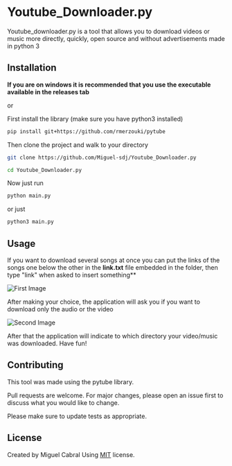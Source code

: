 # Youtube_Downloader.py

Youtube_downloader.py is a tool that allows you to download videos or music more directly, quickly, open source and without advertisements made in python 3

## Installation

**If you are on windows it is recommended that you use the executable available in the releases tab**

or

First install the library (make sure you have python3 installed)
```bash
pip install git+https://github.com/rmerzouki/pytube
```
Then clone the project and walk to your directory

```bash
git clone https://github.com/Miguel-sdj/Youtube_Downloader.py
```

```bash
cd Youtube_Downloader.py
```

Now just run 

```python
python main.py
```
or just

```python
python3 main.py
```


## Usage
If you want to download several songs at once 
you can put the links of the songs one below the other in the **link.txt** file embedded in the folder, then type "link" when asked to insert something**

![First Image](http://i.imgur.com/PiJZD6Y.png)


After making your choice, the application will ask you if you want to download only the audio or the video

![Second Image](http://i.imgur.com/12WYNh7.png)

After that the application will indicate to which directory your video/music was downloaded. Have fun!

## Contributing
This tool was made using the pytube library.

Pull requests are welcome. For major changes, please open an issue first to discuss what you would like to change.

Please make sure to update tests as appropriate.

## License
Created by Miguel Cabral Using 
[MIT](https://github.com/Miguel-sdj/Youtube_Downloader.py/blob/main/LICENSE)
license.
